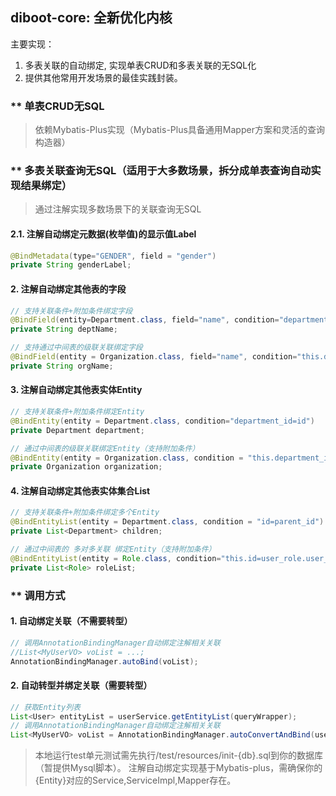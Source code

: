 ## diboot-core: 全新优化内核
主要实现：
1. 多表关联的自动绑定, 实现单表CRUD和多表关联的无SQL化
2. 提供其他常用开发场景的最佳实践封装。

### ** 单表CRUD无SQL
   > 依赖Mybatis-Plus实现（Mybatis-Plus具备通用Mapper方案和灵活的查询构造器）
### ** 多表关联查询无SQL（适用于大多数场景，拆分成单表查询自动实现结果绑定）
   > 通过注解实现多数场景下的关联查询无SQL
#### 2.1. 注解自动绑定元数据(枚举值)的显示值Label
~~~java
@BindMetadata(type="GENDER", field = "gender")
private String genderLabel;
~~~  
#### 2. 注解自动绑定其他表的字段
~~~java
// 支持关联条件+附加条件绑定字段
@BindField(entity=Department.class, field="name", condition="department_id=id AND parent_id>=0")
private String deptName;

// 支持通过中间表的级联关联绑定字段
@BindField(entity = Organization.class, field="name", condition="this.department_id=department.id AND department.org_id=id")
private String orgName;
~~~
#### 3. 注解自动绑定其他表实体Entity
~~~java
// 支持关联条件+附加条件绑定Entity
@BindEntity(entity = Department.class, condition="department_id=id")
private Department department;

// 通过中间表的级联关联绑定Entity（支持附加条件）
@BindEntity(entity = Organization.class, condition = "this.department_id=department.id AND department.org_id=id AND department.deleted=0")
private Organization organization;
~~~
#### 4. 注解自动绑定其他表实体集合List<Entity>
~~~java
// 支持关联条件+附加条件绑定多个Entity
@BindEntityList(entity = Department.class, condition = "id=parent_id")
private List<Department> children;

// 通过中间表的 多对多关联 绑定Entity（支持附加条件）
@BindEntityList(entity = Role.class, condition="this.id=user_role.user_id AND user_role.role_id=id")
private List<Role> roleList;
~~~

### ** 调用方式
#### 1. 自动绑定关联（不需要转型）
~~~java
// 调用AnnotationBindingManager自动绑定注解相关关联
//List<MyUserVO> voList = ...; 
AnnotationBindingManager.autoBind(voList);
~~~
#### 2. 自动转型并绑定关联（需要转型）
~~~java
// 获取Entity列表
List<User> entityList = userService.getEntityList(queryWrapper);
// 调用AnnotationBindingManager自动绑定注解相关关联
List<MyUserVO> voList = AnnotationBindingManager.autoConvertAndBind(userList, MyUserVO.class);
~~~

   > 本地运行test单元测试需先执行/test/resources/init-{db}.sql到你的数据库（暂提供Mysql脚本）。 
   > 注解自动绑定实现基于Mybatis-plus，需确保你的{Entity}对应的Service,ServiceImpl,Mapper存在。
